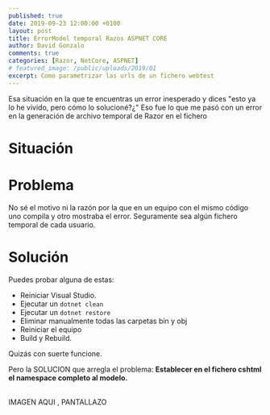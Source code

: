 ```yaml
---
published: true
date: 2019-09-23 12:00:00 +0100
layout: post
title: ErrorModel temporal Razos ASPNET CORE
author: David Gonzalo
comments: true
categories: [Razor, NetCore, ASPNET]
# featured_image: /public/uploads/2019/01
excerpt: Como parametrizar las urls de un fichero webtest
---
```

Esa situación en la que te encuentras un error inesperado y dices "esto ya lo he vivido, pero cómo lo solucioné?¿"
Eso fue lo que me pasó con un error en la generación de archivo temporal de Razor en el fichero 
<!--break-->

# Situación

# Problema
No sé el motivo ni la razón por la que en un equipo con el mismo código uno compila y otro mostraba el error. Seguramente sea algún fichero temporal de cada usuario. 

# Solución

Puedes probar alguna de estas:
- Reiniciar Visual Studio.
- Ejecutar un `dotnet clean`
- Ejecutar un `dotnet restore`
- Eliminar manualmente todas las carpetas bin y obj
- Reiniciar el equipo
- Build y Rebuild.

Quizás con suerte funcione.

Pero la SOLUCION que arregla el problema:
**Establecer en el fichero cshtml el namespace completo al modelo.**

<br> IMAGEN AQUI , PANTALLAZO
